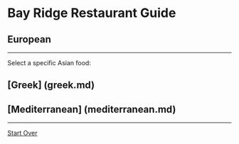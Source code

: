 # Bay Ridge Restaurant Guide
## European
---
Select a specific Asian food:
## [Greek] (greek.md)
## [Mediterranean] (mediterranean.md)

---
[Start Over](../home.md)